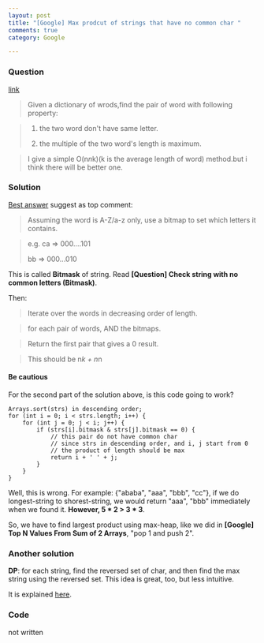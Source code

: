 ```yaml
---
layout: post
title: "[Google] Max prodcut of strings that have no common char "
comments: true
category: Google

---
```


### Question 

[link](http://www.mitbbs.com/article_t1/JobHunting/32868775_0_1.html)

> Given a dictionary of wrods,find the pair of word with following property: 

> 1. the two word don't have same letter. 
>
> 2. the multiple of the two word's length is maximum. 

> I give a simple O(n*n*k)(k is the average length of word) method.but i think there will be better one.

### Solution 

[Best answer](http://www.careercup.com/question?id=4951409057333248) suggest as top comment: 

> Assuming the word is A-Z/a-z only, use a bitmap to set which letters it contains. 

> e.g. ca => 000....101 
>
> bb => 000...010 

This is called __Bitmask__ of string. Read __[Question] Check string with no common letters (Bitmask)__.

Then: 

> Iterate over the words in decreasing order of length. 

> for each pair of words, AND the bitmaps. 

> Return the first pair that gives a 0 result. 

> This should be n*k + n*n

#### Be cautious

For the second part of the solution above, is this code going to work? 

    Arrays.sort(strs) in descending order;
    for (int i = 0; i < strs.length; i++) {
        for (int j = 0; j < i; j++) {
            if (strs[i].bitmask & strs[j].bitmask == 0) {
                // this pair do not have common char
                // since strs in descending order, and i, j start from 0
                // the product of length should be max
                return i + ' ' + j;
            }
        }
    }

Well, this is wrong. For example: {"ababa", "aaa", "bbb", "cc"}, if we do longest-string to shorest-string, we would return "aaa", "bbb" immediately when we found it. __However, 5 * 2 > 3 * 3__. 

So, we have to find largest product using max-heap, like we did in __[Google] Top N Values From Sum of 2 Arrays__, "pop 1 and push 2". 

### Another solution

__DP__: for each string, find the reversed set of char, and then find the max string using the reversed set. This idea is great, too, but less intuitive. 

It is explained [here](http://qr.ae/BYGHK). 

### Code

not written
